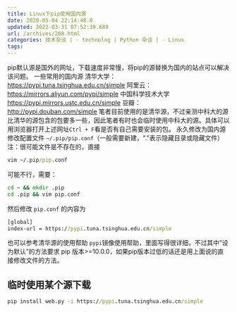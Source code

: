 ```yaml
---
title: Linux下pip使用国内源
date: 2020-05-04 22:14:48.0
updated: 2022-03-31 07:52:39.689
url: /archives/208.html
categories: 技术杂谈 | - technolog | Python 杂谈 | - Linux
tags: 
---
```




pip默认源是国外的网址，下载速度非常慢，将pip的源替换为国内的站点可以解决该问题。 一些常用的国内源 清华大学：https://pypi.tuna.tsinghua.edu.cn/simple 阿里云：https://mirrors.aliyun.com/pypi/simple 中国科学技术大学 https://pypi.mirrors.ustc.edu.cn/simple 豆瓣：http://pypi.douban.com/simple 笔者目前使用的是清华源，不过亲测中科大的源比清华的源包含的包要多一些，因此笔者有时也会临时使用中科大的源。具体可以用浏览器打开上述网址`Ctrl + F`看是否有自己需要安装的包。 永久修改为国内源 修改配置文件 `~/.pip/pip.conf`（一般需要新建，"."表示隐藏目录或隐藏文件） 注：很可能文件是不存在的，直接

```cmd
vim ~/.pip/pip.conf
```

可能不行，需要：

```cmd
cd ~ && mkdir .pip
cd .pip && vim pip.conf
```

然后修改 `pip.conf` 的内容为

```cmd
[global]
index-url = https://pypi.tuna.tsinghua.edu.cn/simple
```

也可以参考清华源的使用帮助 `pypi`镜像使用帮助，里面写得很详细，不过其中“设为默认”的方法要求 pip 版本>=10.0.0，如果pip版本过低的话还是用上面说的直接修改文件的方法。

## 临时使用某个源下载

```cmd
pip install web.py -i https://pypi.tuna.tsinghua.edu.cn/simple
```